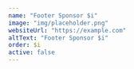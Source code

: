 ```yaml
---
name: "Footer Sponsor $i"
image: "img/placeholder.png"
websiteUrl: "https://example.com"
altText: "Footer Sponsor $i"
order: $i
active: false
---
```

